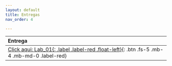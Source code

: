 ```yaml
---
layout: default
title: Entregas
nav_order: 4

---
```




| Entrega  | 
|:---------|
|[Click aqui: Lab_01{: .label .label-red .float-left}](https://forms.gle/HpJNRU4FUzmcYkWJ7){: .btn .fs-5 .mb-4 .mb-md-0 .label-red}|





